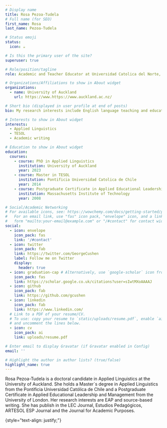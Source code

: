 ```yaml
---
# Display name
title: Rosa Pezoa-Tudela
# Full name (for SEO)
first_name: Rosa
last_name: Pezoa-Tudela

# Status emoji
status:
  icon: ☕️

# Is this the primary user of the site?
superuser: true

# Role/position/tagline
role: Academic and Teacher Educator at Universidad Catolica del Norte, Chile 

# Organizations/Affiliations to show in About widget
organizations:
  - name: University of Auckland 
    url: https://www.https://www.auckland.ac.nz/

# Short bio (displayed in user profile at end of posts)
bio: My research interests include English language teaching and education, TESOL and academic writing.

# Interests to show in About widget
interests:
  - Applied Linguistics 
  - TESOL 
  - Academic writing 

# Education to show in About widget
education:
  courses:
    - course: PhD in Applied Linguistics 
      institution: University of Auckland 
      year: 2023
    - course: Master in TESOL 
      institution: Pontificia Universidad Catolica de Chile
      year: 2014
    - course: Postgraduate Certificate in Applied Educational Leadership and Management
      institution: Massachusetts Institute of Technology
      year: 2008

# Social/Academic Networking
# For available icons, see: https://wowchemy.com/docs/getting-started/page-builder/#icons
#   For an email link, use "fas" icon pack, "envelope" icon, and a link in the
#   form "mailto:your-email@example.com" or "/#contact" for contact widget.
social:
  - icon: envelope
    icon_pack: fas
    link: '/#contact'
  - icon: twitter
    icon_pack: fab
    link: https://twitter.com/GeorgeCushen
    label: Follow me on Twitter
    display:
      header: true
  - icon: graduation-cap # Alternatively, use `google-scholar` icon from `ai` icon pack
    icon_pack: fas
    link: https://scholar.google.co.uk/citations?user=sIwtMXoAAAAJ
  - icon: github
    icon_pack: fab
    link: https://github.com/gcushen
  - icon: linkedin
    icon_pack: fab
    link: https://www.linkedin.com/
  # Link to a PDF of your resume/CV.
  # To use: copy your resume to `static/uploads/resume.pdf`, enable `ai` icons in `params.yaml`,
  # and uncomment the lines below.
  - icon: cv
    icon_pack: ai
    link: uploads/resume.pdf

# Enter email to display Gravatar (if Gravatar enabled in Config)
email: ''

# Highlight the author in author lists? (true/false)
highlight_name: true
---
```


Rosa Pezoa-Tudela is a doctoral candidate in Applied Linguistics at the University of Auckland. She holds a Master´s degree in Applied Linguistics from the Pontificia Universidad Católica de Chile and a Postgraduate Certificate in Applied Educational Leadership and Management from the University of London. Her research interests are EAP and source-based writing. She has publish in the LEC Journal, Estudios Pedagógicos, ARTESOL ESP Journal and the Journal for Academic Purposes. 


{style="text-align: justify;"}
